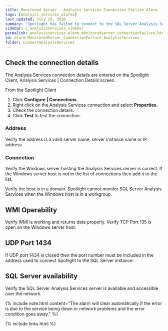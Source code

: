 ```yaml
---
title: ﻿Monitored Server - Analysis Services Connection Failure Alarm
tags: [analysis_services_alarms]
last_updated: July 29, 2016
summary: "Spotlight has failed to connect to the SQL Server Analysis Services Server. Check the Analysis Services address, connection to the host, and Analysis Services availability"
sidebar: c_analysisservices_sidebar
permalink: analysisservices_alarm_monitoredserver_connectionfailure.html
id: alarm_MonitoredServer_ConnectionFailure_AnalysisServices
folder: ConnectAnalysisServices
---
```




## Check the connection details

The Analysis Services connection details are entered on the Spotlight Client, Analysis Services \| Connection Details screen.

From the Spotlight Client

1.  Click **Configure \| Connections**.
2.  Right click on the Analysis Services connection and select **Properties**.
3.  Check the connection details.
4.  Click **Test** to test the connection.


### Address

Verify the address is a valid server name, server instance name or IP address.

### Connection

Verify the Windows server hosting the Analysis Services server is correct. If the Windows server host is not in the list of connections then add it to the list.

Verify the host is in a domain. Spotlight cannot monitor SQL Server Analysis Services when the Windows host is in a workgroup.

## WMI Operability

Verify WMI is working and returns data properly. Verify TCP Port 135 is open on the Windows server host.

## UDP Port 1434

If UDP port 1434 is closed then the port number must be included in the address used to connect Spotlight to the SQL Server instance.

## SQL Server availability

Verify the SQL Server Analysis Services server is available and accessible over the network.

{% include note.html content="The alarm will clear automatically if the error is due to the service being down or network problems and the error condition goes away." %}

{% include links.html %}
